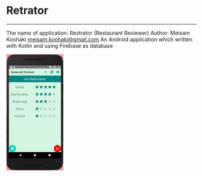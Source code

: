 # Retrator
---------------------------------------------------------------------------------------
The name of application: Restrator (Restaurant Reviewer)
Author: Meisam Koohaki   meisam.koohaki@gmail.com 
An Android application which written with Kotlin and using Firebase as database

<img src="Images/android1.jpg" width="30%" height=auto>

